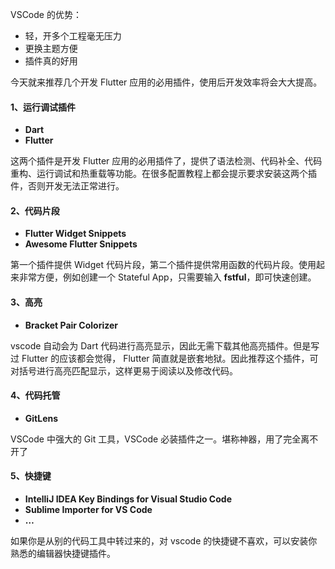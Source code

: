 VSCode 的优势：

- 轻，开多个工程毫无压力
- 更换主题方便
- 插件真的好用

今天就来推荐几个开发 Flutter 应用的必用插件，使用后开发效率将会大大提高。

#### 1、运行调试插件

- **Dart**
- **Flutter**

这两个插件是开发 Flutter 应用的必用插件了，提供了语法检测、代码补全、代码重构、运行调试和热重载等功能。在很多配置教程上都会提示要求安装这两个插件，否则开发无法正常进行。

#### 2、代码片段

- **Flutter Widget Snippets**
- **Awesome Flutter Snippets**

第一个插件提供 Widget 代码片段，第二个插件提供常用函数的代码片段。使用起来非常方便，例如创建一个 Stateful App，只需要输入 **fstful**，即可快速创建。

#### 3、高亮

- **Bracket Pair Colorizer**

vscode 自动会为 Dart 代码进行高亮显示，因此无需下载其他高亮插件。但是写过 Flutter 的应该都会觉得， Flutter 简直就是嵌套地狱。因此推荐这个插件，可对括号进行高亮匹配显示，这样更易于阅读以及修改代码。

#### 4、代码托管

- **GitLens**

VSCode 中强大的 Git 工具，VSCode 必装插件之一。堪称神器，用了完全离不开了

#### 5、快捷键

- **IntelliJ IDEA Key Bindings for Visual Studio Code**
- **Sublime Importer for VS Code**
- **…**

如果你是从别的代码工具中转过来的，对 vscode 的快捷键不喜欢，可以安装你熟悉的编辑器快捷键插件。 

